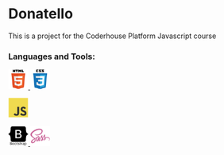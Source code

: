 # Donatello


This is a project for the Coderhouse Platform Javascript course

<h3 align="left">Languages and Tools:</h3>
<p>
  <a href="https://www.w3.org/html/" target="_blank" rel="noreferrer">
    <img src="https://raw.githubusercontent.com/devicons/devicon/master/icons/html5/html5-original-wordmark.svg"
    alt="html5" width="40" height="40" /> 
  </a> 

  <a href="https://www.w3schools.com/css/" target="_blank" rel="noreferrer">
    <img src="https://raw.githubusercontent.com/devicons/devicon/master/icons/css3/css3-original-wordmark.svg"
    alt="css3" width="40" height="40" /> 
  </a> 

  <a href="https://developer.mozilla.org/en-US/docs/Web/JavaScript"
  target="_blank" rel="noreferrer"> 
  <img
    src="https://raw.githubusercontent.com/devicons/devicon/master/icons/javascript/javascript-original.svg"
    alt="javascript" width="40" height="40" /> 
  </a> 

  <a href="https://getbootstrap.com" target="_blank" rel="noreferrer">
    <img src="https://raw.githubusercontent.com/devicons/devicon/master/icons/bootstrap/bootstrap-plain-wordmark.svg"
    alt="bootstrap" width="40" height="40" /> 
  </a>

  <a href="https://sass-lang.com" target="_blank" rel="noreferrer">
  <img src="https://raw.githubusercontent.com/devicons/devicon/master/icons/sass/sass-original.svg" alt="sass"
    width="40" height="40" /> 
  </a>
</p>
